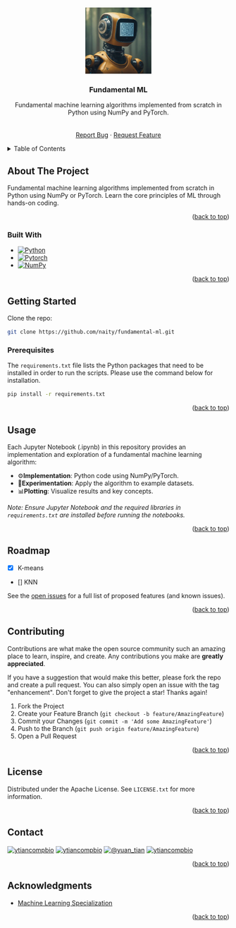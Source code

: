 <!-- Improved compatibility of back to top link: See: https://github.com/othneildrew/Best-README-Template/pull/73 -->
<a name="readme-top"></a>
<!--
*** Thanks for checking out the Best-README-Template. If you have a suggestion
*** that would make this better, please fork the repo and create a pull request
*** or simply open an issue with the tag "enhancement".
*** Don't forget to give the project a star!
*** Thanks again! Now go create something AMAZING! :D
-->



<!-- PROJECT SHIELDS -->
<!--
*** I'm using markdown "reference style" links for readability.
*** Reference links are enclosed in brackets [ ] instead of parentheses ( ).
*** See the bottom of this document for the declaration of the reference variables
*** for contributors-url, forks-url, etc. This is an optional, concise syntax you may use.
*** https://www.markdownguide.org/basic-syntax/#reference-style-links
-->



<!-- PROJECT LOGO -->
<br />
<div align="center">
  <a href="https://github.com/naity/fundamental-ml">
    <img src="images/logo.jpg" alt="Logo" width="150" height="150">
  </a>
 
<h3 align="center">Fundamental ML</h3>

  <p align="center">
    Fundamental machine learning algorithms implemented from scratch in Python using NumPy and PyTorch.
    <br />
    <br />
    <br />
    <a href="https://github.com/naity/fundamental-ml/issues">Report Bug</a>
    ·
    <a href="https://github.com/naity/fundamental-ml/issues">Request Feature</a>
  </p>
</div>



<!-- TABLE OF CONTENTS -->
<details>
  <summary>Table of Contents</summary>
  <ol>
    <li>
      <a href="#about-the-project">About The Project</a>
      <ul>
        <li><a href="#built-with">Built With</a></li>
      </ul>
    </li>
    <li>
      <a href="#getting-started">Getting Started</a>
      <ul>
        <li><a href="#prerequisites">Prerequisites</a></li>
      </ul>
    </li>
    <li><a href="#usage">Usage</a></li>
    <li><a href="#roadmap">Roadmap</a></li>
    <li><a href="#contributing">Contributing</a></li>
    <li><a href="#license">License</a></li>
    <li><a href="#contact">Contact</a></li>
    <li><a href="#acknowledgments">Acknowledgments</a></li>
  </ol>
</details>



<!-- ABOUT THE PROJECT -->
## About The Project

Fundamental machine learning algorithms implemented from scratch in Python using NumPy or PyTorch. Learn the core principles of ML through hands-on coding.

<p align="right">(<a href="#readme-top">back to top</a>)</p>



### Built With

* [![Python][Python_badge]][Python-url]
* [![Pytorch][Pytorch_badge]][Pytorch-url]
* [![NumPy][numpy_badge]][numpy-url]

<p align="right">(<a href="#readme-top">back to top</a>)</p>



<!-- GETTING STARTED -->
## Getting Started

Clone the repo:
```sh
git clone https://github.com/naity/fundamental-ml.git
```

### Prerequisites

The `requirements.txt` file lists the Python packages that need to be installed in order to run the scripts. Please use the command below for installation.
  ```sh
  pip install -r requirements.txt
  ```

<p align="right">(<a href="#readme-top">back to top</a>)</p>



<!-- USAGE EXAMPLES -->
## Usage
Each Jupyter Notebook (.ipynb) in this repository provides an implementation and exploration of a fundamental machine learning algorithm:

* ⚙️**Implementation**: Python code using NumPy/PyTorch.
* 🧪**Experimentation**: Apply the algorithm to example datasets.
* 📊**Plotting**: Visualize results and key concepts.

*Note: Ensure Jupyter Notebook and the required libraries in `requirements.txt` are installed before running the notebooks.*

<p align="right">(<a href="#readme-top">back to top</a>)</p>



<!-- ROADMAP -->
## Roadmap

- [x] K-means
- [] KNN

See the [open issues](https://github.com/naity/finetune-esm/issues) for a full list of proposed features (and known issues).

<p align="right">(<a href="#readme-top">back to top</a>)</p>



<!-- CONTRIBUTING -->
## Contributing

Contributions are what make the open source community such an amazing place to learn, inspire, and create. Any contributions you make are **greatly appreciated**.

If you have a suggestion that would make this better, please fork the repo and create a pull request. You can also simply open an issue with the tag "enhancement".
Don't forget to give the project a star! Thanks again!

1. Fork the Project
2. Create your Feature Branch (`git checkout -b feature/AmazingFeature`)
3. Commit your Changes (`git commit -m 'Add some AmazingFeature'`)
4. Push to the Branch (`git push origin feature/AmazingFeature`)
5. Open a Pull Request

<p align="right">(<a href="#readme-top">back to top</a>)</p>



<!-- LICENSE -->
## License

Distributed under the Apache License. See `LICENSE.txt` for more information.

<p align="right">(<a href="#readme-top">back to top</a>)</p>



<!-- CONTACT -->
## Contact

<p align="left">
<a href="https://linkedin.com/in/ytiancompbio" target="blank"><img align="center" src="https://raw.githubusercontent.com/rahuldkjain/github-profile-readme-generator/master/src/images/icons/Social/linked-in-alt.svg" alt="ytiancompbio" height="30" width="40" /></a>
<a href="https://twitter.com/ytiancompbio" target="blank"><img align="center" src="https://raw.githubusercontent.com/rahuldkjain/github-profile-readme-generator/master/src/images/icons/Social/twitter.svg" alt="ytiancompbio" height="30" width="40" /></a>
<a href="https://medium.com/@yuan_tian" target="blank"><img align="center" src="https://raw.githubusercontent.com/rahuldkjain/github-profile-readme-generator/master/src/images/icons/Social/medium.svg" alt="@yuan_tian" height="30" width="40" /></a>
<a href="https://www.youtube.com/c/ytiancompbio" target="blank"><img align="center" src="https://raw.githubusercontent.com/rahuldkjain/github-profile-readme-generator/master/src/images/icons/Social/youtube.svg" alt="ytiancompbio" height="30" width="40" /></a>
</p>

<p align="right">(<a href="#readme-top">back to top</a>)</p>



<!-- ACKNOWLEDGMENTS -->
## Acknowledgments

* [Machine Learning Specialization](https://www.deeplearning.ai/courses/machine-learning-specialization/)

<p align="right">(<a href="#readme-top">back to top</a>)</p>



<!-- MARKDOWN LINKS & IMAGES -->
<!-- https://www.markdownguide.org/basic-syntax/#reference-style-links -->
[Python_badge]: https://img.shields.io/badge/Python-3776AB?logo=python&logoColor=fff&style=flat
[Python-url]: https://www.python.org/
[Pytorch_badge]: https://img.shields.io/badge/PyTorch-EE4C2C?logo=pytorch&logoColor=fff&style=flat
[Pytorch-url]: https://pytorch.org/
[Ray_badge]: https://img.shields.io/badge/Ray-028CF0?logo=ray&logoColor=fff&style=flat
[Ray-url]: https://www.ray.io/
[pandas_badge]: https://img.shields.io/badge/pandas-150458?logo=pandas&logoColor=fff&style=flat
[pandas-url]: https://pandas.pydata.org/
[numpy_badge]: https://img.shields.io/badge/NumPy-013243?logo=numpy&logoColor=fff&style=flat
[numpy-url]: https://numpy.org/
[scikit-learn_badge]: https://img.shields.io/badge/scikit--learn-F7931E?logo=scikitlearn&logoColor=fff&style=flat
[scikit-learn-url]: https://scikit-learn.org/stable/index.html
[typer_badge]: https://img.shields.io/badge/Typer-000?logo=typer&logoColor=fff&style=flat
[typer-url]: https://typer.tiangolo.com/
